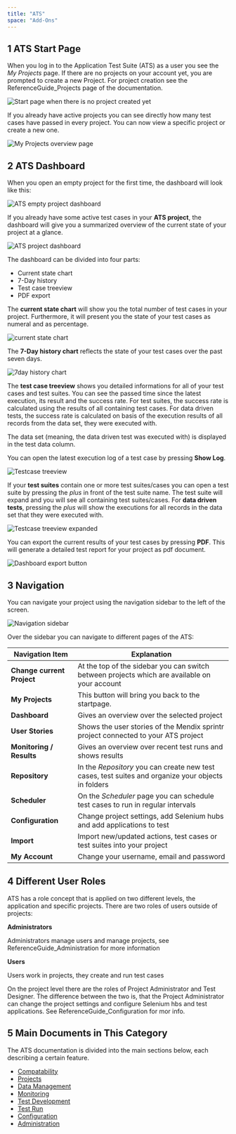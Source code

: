 ```yaml
---
title: "ATS"
space: "Add-Ons"
---
```


## 1 ATS Start Page

When you log in to the Application Test Suite (ATS) as a user you see the _My Projects_ page. If there are no projects on your account yet, you are prompted to create a new Project. For project creation see the ReferenceGuide_Projects page of the documentation.

![Start page when there is no project created yet](attachments/20644051/21168193.png)

If you already have active projects you can see directly how many test cases have passed in every project. You can now view a specific project or create a new one.

![My Projects overview page](attachments/20644051/21168194.png)

## 2 ATS Dashboard

When you open an empty project for the first time, the dashboard will look like this:

![ATS empty project dashboard](attachments/introduction/dashboardempty.png)

If you already have some active test cases in your **ATS project**, the dashboard will give you a summarized overview of the current state of your project at a glance.

![ATS project dashboard](attachments/introduction/dashboard.png)

The dashboard can be divided into four parts:
* Current state chart
* 7-Day history
* Test case treeview
* PDF export

The **current state chart** will show you the total number of test cases in your project. Furthermore, it will present you the state of your test cases as numeral and as percentage.

![current state chart](attachments/introduction/doughnutchart.png)

The **7-Day history chart** reflects the state of your test cases over the past seven days.

![7day history chart](attachments/introduction/7dayhistory.png)

The **test case treeview** shows you detailed informations for all of your test cases and test suites. You can see the passed time since the latest execution, its result and the success rate. For test suites, the success rate is calculated using the results of all containing test cases. For data driven tests, the success rate is calculated on basis of the execution results of all records from the data set, they were executed with.

The data set (meaning, the data driven test was executed with) is displayed in the test data column.

You can open the latest execution log of a test case by pressing **Show Log**.  

![Testcase treeview](attachments/introduction/treeview.png)

If your **test suites** contain one or more test suites/cases you can open a test suite by pressing the *plus* in front of the test suite name. The test suite will expand and you will see all containing test suites/cases. For **data driven tests**, pressing the *plus* will show the executions for all records in the data set that they were executed with.  

![Testcase treeview expanded](attachments/introduction/treeviewexpanded.png)

You can export the current results of your test cases by pressing **PDF**. This will generate a detailed test report for your project as pdf document.  

![Dashboard export button](attachments/introduction/dashboardexportbutton.png)

## 3 Navigation

You can navigate your project using the navigation sidebar to the left of the screen.

![Navigation sidebar](attachments/introduction/navigation.png)

Over the sidebar you can navigate to different pages of the ATS:

| Navigation Item             | Explanation                                                                                          |
| -------------------------- | ----------------------------------------------------------------------------------------------------|
| **Change current Project**  | At the top of the sidebar you can switch between projects which are available on your account        |
| **My Projects**             | This button will bring you back to the startpage.                                                    |
| **Dashboard**               | Gives an overview over the selected project                                                          |
| **User Stories**            | Shows the user stories of the Mendix sprintr project connected to your ATS project                   |
| **Monitoring / Results**    | Gives an overview over recent test runs and shows results                                            |
| **Repository**              | In the _Repository_ you can create new test cases, test suites and organize your objects in folders  |
| **Scheduler**               | On the _Scheduler_ page you can schedule test cases to run in regular intervals                      |
| **Configuration**           | Change project settings, add Selenium hubs and add applications to test                              |
| **Import**                  | Import new/updated actions, test cases or test suites into your project                              |
| **My Account**              | Change your username, email and password                                                             |

## 4 Different User Roles

ATS has a role concept that is applied on two different levels, the application and specific projects. There are two roles of users outside of projects:

**Administrators**

Administrators manage users and manage projects, see ReferenceGuide_Administration for more information

**Users**

Users work in projects, they create and run test cases

On the project level there are the roles of Project Administrator and Test Designer. The difference between the two is, that the Project Administrator can change the project settings and configure Selenium hbs and test applications. See ReferenceGuide_Configuration for mor info.

## 5 Main Documents in This Category

The ATS documentation is divided into the main sections below, each describing a certain feature.

* [Compatability](general)
* [Projects](projects)
* [Data Management](data-management)
* [Monitoring](monitoring)
* [Test Development](test-development)
* [Test Run](test-run)
* [Configuration](configuration)
* [Administration](administration)
